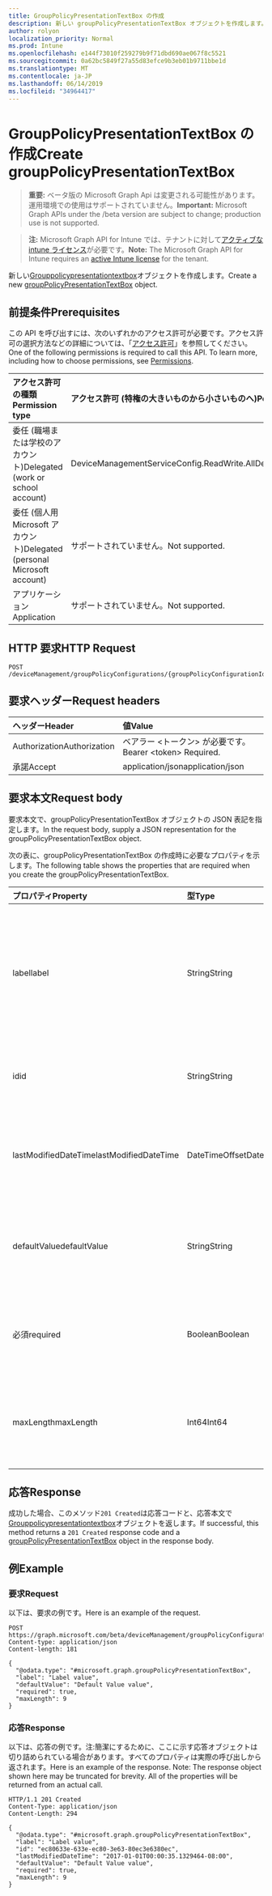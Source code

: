 ```yaml
---
title: GroupPolicyPresentationTextBox の作成
description: 新しい groupPolicyPresentationTextBox オブジェクトを作成します。
author: rolyon
localization_priority: Normal
ms.prod: Intune
ms.openlocfilehash: e144f73010f259279b9f71dbd690ae067f8c5521
ms.sourcegitcommit: 0a62bc5849f27a55d83efce9b3eb01b9711bbe1d
ms.translationtype: MT
ms.contentlocale: ja-JP
ms.lasthandoff: 06/14/2019
ms.locfileid: "34964417"
---
```

# <a name="create-grouppolicypresentationtextbox"></a><span data-ttu-id="27baa-103">GroupPolicyPresentationTextBox の作成</span><span class="sxs-lookup"><span data-stu-id="27baa-103">Create groupPolicyPresentationTextBox</span></span>

> <span data-ttu-id="27baa-104">**重要:** ベータ版の Microsoft Graph Api は変更される可能性があります。運用環境での使用はサポートされていません。</span><span class="sxs-lookup"><span data-stu-id="27baa-104">**Important:** Microsoft Graph APIs under the /beta version are subject to change; production use is not supported.</span></span>

> <span data-ttu-id="27baa-105">**注:** Microsoft Graph API for Intune では、テナントに対して[アクティブな intune ライセンス](https://go.microsoft.com/fwlink/?linkid=839381)が必要です。</span><span class="sxs-lookup"><span data-stu-id="27baa-105">**Note:** The Microsoft Graph API for Intune requires an [active Intune license](https://go.microsoft.com/fwlink/?linkid=839381) for the tenant.</span></span>

<span data-ttu-id="27baa-106">新しい[Grouppolicypresentationtextbox](../resources/intune-grouppolicy-grouppolicypresentationtextbox.md)オブジェクトを作成します。</span><span class="sxs-lookup"><span data-stu-id="27baa-106">Create a new [groupPolicyPresentationTextBox](../resources/intune-grouppolicy-grouppolicypresentationtextbox.md) object.</span></span>

## <a name="prerequisites"></a><span data-ttu-id="27baa-107">前提条件</span><span class="sxs-lookup"><span data-stu-id="27baa-107">Prerequisites</span></span>
<span data-ttu-id="27baa-p101">この API を呼び出すには、次のいずれかのアクセス許可が必要です。アクセス許可の選択方法などの詳細については、「[アクセス許可](/graph/permissions-reference)」を参照してください。</span><span class="sxs-lookup"><span data-stu-id="27baa-p101">One of the following permissions is required to call this API. To learn more, including how to choose permissions, see [Permissions](/graph/permissions-reference).</span></span>

|<span data-ttu-id="27baa-110">アクセス許可の種類</span><span class="sxs-lookup"><span data-stu-id="27baa-110">Permission type</span></span>|<span data-ttu-id="27baa-111">アクセス許可 (特権の大きいものから小さいものへ)</span><span class="sxs-lookup"><span data-stu-id="27baa-111">Permissions (from most to least privileged)</span></span>|
|:---|:---|
|<span data-ttu-id="27baa-112">委任 (職場または学校のアカウント)</span><span class="sxs-lookup"><span data-stu-id="27baa-112">Delegated (work or school account)</span></span>|<span data-ttu-id="27baa-113">DeviceManagementServiceConfig.ReadWrite.All</span><span class="sxs-lookup"><span data-stu-id="27baa-113">DeviceManagementServiceConfig.ReadWrite.All</span></span>|
|<span data-ttu-id="27baa-114">委任 (個人用 Microsoft アカウント)</span><span class="sxs-lookup"><span data-stu-id="27baa-114">Delegated (personal Microsoft account)</span></span>|<span data-ttu-id="27baa-115">サポートされていません。</span><span class="sxs-lookup"><span data-stu-id="27baa-115">Not supported.</span></span>|
|<span data-ttu-id="27baa-116">アプリケーション</span><span class="sxs-lookup"><span data-stu-id="27baa-116">Application</span></span>|<span data-ttu-id="27baa-117">サポートされていません。</span><span class="sxs-lookup"><span data-stu-id="27baa-117">Not supported.</span></span>|

## <a name="http-request"></a><span data-ttu-id="27baa-118">HTTP 要求</span><span class="sxs-lookup"><span data-stu-id="27baa-118">HTTP Request</span></span>
<!-- {
  "blockType": "ignored"
}
-->
``` http
POST /deviceManagement/groupPolicyConfigurations/{groupPolicyConfigurationId}/definitionValues/{groupPolicyDefinitionValueId}/presentationValues/{groupPolicyPresentationValueId}/presentation/definition/presentations
```

## <a name="request-headers"></a><span data-ttu-id="27baa-119">要求ヘッダー</span><span class="sxs-lookup"><span data-stu-id="27baa-119">Request headers</span></span>
|<span data-ttu-id="27baa-120">ヘッダー</span><span class="sxs-lookup"><span data-stu-id="27baa-120">Header</span></span>|<span data-ttu-id="27baa-121">値</span><span class="sxs-lookup"><span data-stu-id="27baa-121">Value</span></span>|
|:---|:---|
|<span data-ttu-id="27baa-122">Authorization</span><span class="sxs-lookup"><span data-stu-id="27baa-122">Authorization</span></span>|<span data-ttu-id="27baa-123">ベアラー &lt;トークン&gt; が必要です。</span><span class="sxs-lookup"><span data-stu-id="27baa-123">Bearer &lt;token&gt; Required.</span></span>|
|<span data-ttu-id="27baa-124">承諾</span><span class="sxs-lookup"><span data-stu-id="27baa-124">Accept</span></span>|<span data-ttu-id="27baa-125">application/json</span><span class="sxs-lookup"><span data-stu-id="27baa-125">application/json</span></span>|

## <a name="request-body"></a><span data-ttu-id="27baa-126">要求本文</span><span class="sxs-lookup"><span data-stu-id="27baa-126">Request body</span></span>
<span data-ttu-id="27baa-127">要求本文で、groupPolicyPresentationTextBox オブジェクトの JSON 表記を指定します。</span><span class="sxs-lookup"><span data-stu-id="27baa-127">In the request body, supply a JSON representation for the groupPolicyPresentationTextBox object.</span></span>

<span data-ttu-id="27baa-128">次の表に、groupPolicyPresentationTextBox の作成時に必要なプロパティを示します。</span><span class="sxs-lookup"><span data-stu-id="27baa-128">The following table shows the properties that are required when you create the groupPolicyPresentationTextBox.</span></span>

|<span data-ttu-id="27baa-129">プロパティ</span><span class="sxs-lookup"><span data-stu-id="27baa-129">Property</span></span>|<span data-ttu-id="27baa-130">型</span><span class="sxs-lookup"><span data-stu-id="27baa-130">Type</span></span>|<span data-ttu-id="27baa-131">説明</span><span class="sxs-lookup"><span data-stu-id="27baa-131">Description</span></span>|
|:---|:---|:---|
|<span data-ttu-id="27baa-132">label</span><span class="sxs-lookup"><span data-stu-id="27baa-132">label</span></span>|<span data-ttu-id="27baa-133">String</span><span class="sxs-lookup"><span data-stu-id="27baa-133">String</span></span>|<span data-ttu-id="27baa-134">任意のプレゼンテーションエンティティのローカライズされたテキストラベル。</span><span class="sxs-lookup"><span data-stu-id="27baa-134">Localized text label for any presentation entity.</span></span> <span data-ttu-id="27baa-135">既定値は空白です。</span><span class="sxs-lookup"><span data-stu-id="27baa-135">The default value is empty.</span></span> <span data-ttu-id="27baa-136">[GroupPolicyPresentation](../resources/intune-grouppolicy-grouppolicypresentation.md)から継承します。</span><span class="sxs-lookup"><span data-stu-id="27baa-136">Inherited from [groupPolicyPresentation](../resources/intune-grouppolicy-grouppolicypresentation.md)</span></span>|
|<span data-ttu-id="27baa-137">id</span><span class="sxs-lookup"><span data-stu-id="27baa-137">id</span></span>|<span data-ttu-id="27baa-138">String</span><span class="sxs-lookup"><span data-stu-id="27baa-138">String</span></span>|<span data-ttu-id="27baa-139">エンティティのキー。</span><span class="sxs-lookup"><span data-stu-id="27baa-139">Key of the entity.</span></span> <span data-ttu-id="27baa-140">[GroupPolicyPresentation](../resources/intune-grouppolicy-grouppolicypresentation.md)から継承します。</span><span class="sxs-lookup"><span data-stu-id="27baa-140">Inherited from [groupPolicyPresentation](../resources/intune-grouppolicy-grouppolicypresentation.md)</span></span>|
|<span data-ttu-id="27baa-141">lastModifiedDateTime</span><span class="sxs-lookup"><span data-stu-id="27baa-141">lastModifiedDateTime</span></span>|<span data-ttu-id="27baa-142">DateTimeOffset</span><span class="sxs-lookup"><span data-stu-id="27baa-142">DateTimeOffset</span></span>|<span data-ttu-id="27baa-143">エンティティが最後に変更された日付と時刻。</span><span class="sxs-lookup"><span data-stu-id="27baa-143">The date and time the entity was last modified.</span></span> <span data-ttu-id="27baa-144">[GroupPolicyPresentation](../resources/intune-grouppolicy-grouppolicypresentation.md)から継承します。</span><span class="sxs-lookup"><span data-stu-id="27baa-144">Inherited from [groupPolicyPresentation](../resources/intune-grouppolicy-grouppolicypresentation.md)</span></span>|
|<span data-ttu-id="27baa-145">defaultValue</span><span class="sxs-lookup"><span data-stu-id="27baa-145">defaultValue</span></span>|<span data-ttu-id="27baa-146">String</span><span class="sxs-lookup"><span data-stu-id="27baa-146">String</span></span>|<span data-ttu-id="27baa-147">テキストボックスに表示されるローカライズされた既定の文字列。</span><span class="sxs-lookup"><span data-stu-id="27baa-147">Localized default string displayed in the text box.</span></span> <span data-ttu-id="27baa-148">既定値は空白です。</span><span class="sxs-lookup"><span data-stu-id="27baa-148">The default value is empty.</span></span>|
|<span data-ttu-id="27baa-149">必須</span><span class="sxs-lookup"><span data-stu-id="27baa-149">required</span></span>|<span data-ttu-id="27baa-150">Boolean</span><span class="sxs-lookup"><span data-stu-id="27baa-150">Boolean</span></span>|<span data-ttu-id="27baa-151">テキストボックスに値を入力する必要があります。</span><span class="sxs-lookup"><span data-stu-id="27baa-151">Requirement to enter a value in the text box.</span></span> <span data-ttu-id="27baa-152">既定値は False です。</span><span class="sxs-lookup"><span data-stu-id="27baa-152">Default value is false.</span></span>|
|<span data-ttu-id="27baa-153">maxLength</span><span class="sxs-lookup"><span data-stu-id="27baa-153">maxLength</span></span>|<span data-ttu-id="27baa-154">Int64</span><span class="sxs-lookup"><span data-stu-id="27baa-154">Int64</span></span>|<span data-ttu-id="27baa-155">テキストの最大文字数を指定する符号なし整数。</span><span class="sxs-lookup"><span data-stu-id="27baa-155">An unsigned integer that specifies the maximum number of text characters.</span></span> <span data-ttu-id="27baa-156">既定値は1023です。</span><span class="sxs-lookup"><span data-stu-id="27baa-156">Default value is 1023.</span></span>|



## <a name="response"></a><span data-ttu-id="27baa-157">応答</span><span class="sxs-lookup"><span data-stu-id="27baa-157">Response</span></span>
<span data-ttu-id="27baa-158">成功した場合、このメソッド`201 Created`は応答コードと、応答本文で[Grouppolicypresentationtextbox](../resources/intune-grouppolicy-grouppolicypresentationtextbox.md)オブジェクトを返します。</span><span class="sxs-lookup"><span data-stu-id="27baa-158">If successful, this method returns a `201 Created` response code and a [groupPolicyPresentationTextBox](../resources/intune-grouppolicy-grouppolicypresentationtextbox.md) object in the response body.</span></span>

## <a name="example"></a><span data-ttu-id="27baa-159">例</span><span class="sxs-lookup"><span data-stu-id="27baa-159">Example</span></span>

### <a name="request"></a><span data-ttu-id="27baa-160">要求</span><span class="sxs-lookup"><span data-stu-id="27baa-160">Request</span></span>
<span data-ttu-id="27baa-161">以下は、要求の例です。</span><span class="sxs-lookup"><span data-stu-id="27baa-161">Here is an example of the request.</span></span>
``` http
POST https://graph.microsoft.com/beta/deviceManagement/groupPolicyConfigurations/{groupPolicyConfigurationId}/definitionValues/{groupPolicyDefinitionValueId}/presentationValues/{groupPolicyPresentationValueId}/presentation/definition/presentations
Content-type: application/json
Content-length: 181

{
  "@odata.type": "#microsoft.graph.groupPolicyPresentationTextBox",
  "label": "Label value",
  "defaultValue": "Default Value value",
  "required": true,
  "maxLength": 9
}
```

### <a name="response"></a><span data-ttu-id="27baa-162">応答</span><span class="sxs-lookup"><span data-stu-id="27baa-162">Response</span></span>
<span data-ttu-id="27baa-p108">以下は、応答の例です。注:簡潔にするために、ここに示す応答オブジェクトは切り詰められている場合があります。すべてのプロパティは実際の呼び出しから返されます。</span><span class="sxs-lookup"><span data-stu-id="27baa-p108">Here is an example of the response. Note: The response object shown here may be truncated for brevity. All of the properties will be returned from an actual call.</span></span>
``` http
HTTP/1.1 201 Created
Content-Type: application/json
Content-Length: 294

{
  "@odata.type": "#microsoft.graph.groupPolicyPresentationTextBox",
  "label": "Label value",
  "id": "ec80633e-633e-ec80-3e63-80ec3e6380ec",
  "lastModifiedDateTime": "2017-01-01T00:00:35.1329464-08:00",
  "defaultValue": "Default Value value",
  "required": true,
  "maxLength": 9
}
```





